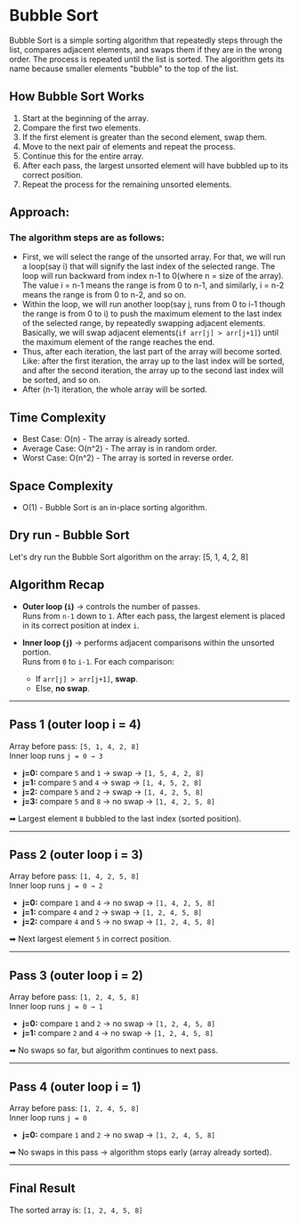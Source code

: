 # Bubble Sort

Bubble Sort is a simple sorting algorithm that repeatedly steps through the list, compares adjacent elements, and swaps them if they are in the wrong order. The process is repeated until the list is sorted. The algorithm gets its name because smaller elements "bubble" to the top of the list.

## How Bubble Sort Works

1. Start at the beginning of the array.
2. Compare the first two elements.
3. If the first element is greater than the second element, swap them.
4. Move to the next pair of elements and repeat the process.
5. Continue this for the entire array.
6. After each pass, the largest unsorted element will have bubbled up to its correct position.
7. Repeat the process for the remaining unsorted elements.

## Approach:

### The algorithm steps are as follows:

- First, we will select the range of the unsorted array. For that, we will run a loop(say i) that will signify the last index of the selected range. The loop will run backward from index n-1 to 0(where n = size of the array). The value i = n-1 means the range is from 0 to n-1, and similarly, i = n-2 means the range is from 0 to n-2, and so on.
- Within the loop, we will run another loop(say j, runs from 0 to i-1 though the range is from 0 to i) to push the maximum element to the last index of the selected range, by repeatedly swapping adjacent elements.
  Basically, we will swap adjacent elements(`if arr[j] > arr[j+1]`) until the maximum element of the range reaches the end.
- Thus, after each iteration, the last part of the array will become sorted. Like: after the first iteration, the array up to the last index will be sorted, and after the second iteration, the array up to the second last index will be sorted, and so on.
- After (n-1) iteration, the whole array will be sorted.

## Time Complexity

- Best Case: O(n) - The array is already sorted.
- Average Case: O(n^2) - The array is in random order.
- Worst Case: O(n^2) - The array is sorted in reverse order.

## Space Complexity

- O(1) - Bubble Sort is an in-place sorting algorithm.

## Dry run - Bubble Sort

Let's dry run the Bubble Sort algorithm on the array: [5, 1, 4, 2, 8]

## Algorithm Recap

- **Outer loop (`i`)** → controls the number of passes.  
  Runs from `n-1` down to `1`. After each pass, the largest element is placed in its correct position at index `i`.

- **Inner loop (`j`)** → performs adjacent comparisons within the unsorted portion.  
  Runs from `0` to `i-1`. For each comparison:
  - If `arr[j] > arr[j+1]`, **swap**.
  - Else, **no swap**.

---

## Pass 1 (outer loop i = 4)

Array before pass: `[5, 1, 4, 2, 8]`  
Inner loop runs `j = 0 → 3`

- **j=0:** compare `5` and `1` → swap → `[1, 5, 4, 2, 8]`
- **j=1:** compare `5` and `4` → swap → `[1, 4, 5, 2, 8]`
- **j=2:** compare `5` and `2` → swap → `[1, 4, 2, 5, 8]`
- **j=3:** compare `5` and `8` → no swap → `[1, 4, 2, 5, 8]`

➡ Largest element `8` bubbled to the last index (sorted position).

---

## Pass 2 (outer loop i = 3)

Array before pass: `[1, 4, 2, 5, 8]`  
Inner loop runs `j = 0 → 2`

- **j=0:** compare `1` and `4` → no swap → `[1, 4, 2, 5, 8]`
- **j=1:** compare `4` and `2` → swap → `[1, 2, 4, 5, 8]`
- **j=2:** compare `4` and `5` → no swap → `[1, 2, 4, 5, 8]`

➡ Next largest element `5` in correct position.

---

## Pass 3 (outer loop i = 2)

Array before pass: `[1, 2, 4, 5, 8]`  
Inner loop runs `j = 0 → 1`

- **j=0:** compare `1` and `2` → no swap → `[1, 2, 4, 5, 8]`
- **j=1:** compare `2` and `4` → no swap → `[1, 2, 4, 5, 8]`

➡ No swaps so far, but algorithm continues to next pass.

---

## Pass 4 (outer loop i = 1)

Array before pass: `[1, 2, 4, 5, 8]`  
Inner loop runs `j = 0`

- **j=0:** compare `1` and `2` → no swap → `[1, 2, 4, 5, 8]`

➡ No swaps in this pass → algorithm stops early (array already sorted).

---

## Final Result

The sorted array is: `[1, 2, 4, 5, 8]`
